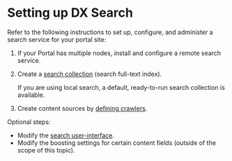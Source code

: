 # Setting up DX Search

Refer to the following instructions to set up, configure, and administer a search service for your portal site:

1. If your Portal has multiple nodes, install and configure a remote search service.

2. Create a [search collection](portal_environments.md) (search full-text index).

    If you are using local search, a default, ready-to-run search collection is available.

3. Create content sources by [defining crawlers](recreate_standard_crawlers.md). 

Optional steps:

- Modify the [search user-interface](modify_dx_search.md).
- Modify the boosting settings for certain content fields (outside of the scope of this topic).